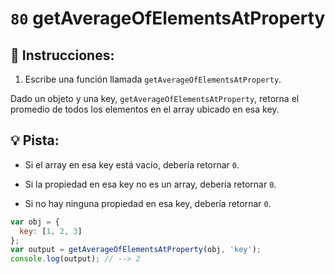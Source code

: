 # `80` getAverageOfElementsAtProperty

## 📝 Instrucciones:

1. Escribe una función llamada `getAverageOfElementsAtProperty`.

Dado un objeto y una key, `getAverageOfElementsAtProperty`, retorna el promedio de todos los elementos en el array ubicado en esa key.
## :bulb: Pista:

* Si el array en esa key está vacío, debería retornar `0`.

* Si la propiedad en esa key no es un array, debería retornar `0`.

* Si no hay ninguna propiedad en esa key, debería retornar `0`.

```js
var obj = {
  key: [1, 2, 3]
};
var output = getAverageOfElementsAtProperty(obj, 'key');
console.log(output); // --> 2
```